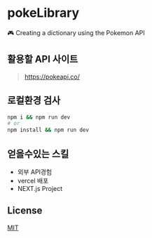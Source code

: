 # pokeLibrary
🎮 Creating a dictionary using the Pokemon API

## 활용할 API 사이트
> https://pokeapi.co/

## 로컬환경 검사

```bash
npm i && npm run dev 
# or
npm install && npm run dev 
```

## 얻을수있는 스킬
- 외부 API경험
- vercel 배포
- NEXT.js Project

## License

[MIT](https://opensource.org/license/mit/)